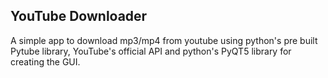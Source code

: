 ## YouTube Downloader
A simple app to download mp3/mp4 from youtube using python's pre built Pytube library, YouTube's official API and python's PyQT5 library for creating the GUI.
